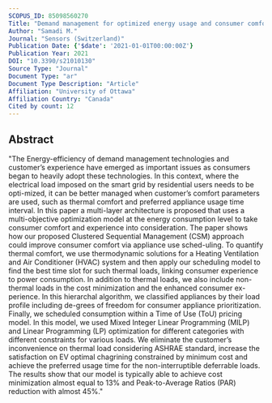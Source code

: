 ```yaml
---
SCOPUS_ID: 85098560270
Title: "Demand management for optimized energy usage and consumer comfort using sequential optimization"
Author: "Samadi M."
Journal: "Sensors (Switzerland)"
Publication Date: {'$date': '2021-01-01T00:00:00Z'}
Publication Year: 2021
DOI: "10.3390/s21010130"
Source Type: "Journal"
Document Type: "ar"
Document Type Description: "Article"
Affiliation: "University of Ottawa"
Affiliation Country: "Canada"
Cited by count: 12
---
```


## Abstract
"The Energy-efficiency of demand management technologies and customer’s experience have emerged as important issues as consumers began to heavily adopt these technologies. In this context, where the electrical load imposed on the smart grid by residential users needs to be opti-mized, it can be better managed when customer’s comfort parameters are used, such as thermal comfort and preferred appliance usage time interval. In this paper a multi-layer architecture is proposed that uses a multi-objective optimization model at the energy consumption level to take consumer comfort and experience into consideration. The paper shows how our proposed Clustered Sequential Management (CSM) approach could improve consumer comfort via appliance use sched-uling. To quantify thermal comfort, we use thermodynamic solutions for a Heating Ventilation and Air Conditioner (HVAC) system and then apply our scheduling model to find the best time slot for such thermal loads, linking consumer experience to power consumption. In addition to thermal loads, we also include non-thermal loads in the cost minimization and the enhanced consumer ex-perience. In this hierarchal algorithm, we classified appliances by their load profile including de-grees of freedom for consumer appliance prioritization. Finally, we scheduled consumption within a Time of Use (ToU) pricing model. In this model, we used Mixed Integer Linear Programming (MILP) and Linear Programming (LP) optimization for different categories with different constraints for various loads. We eliminate the customer’s inconvenience on thermal load considering ASHRAE standard, increase the satisfaction on EV optimal chagrining constrained by minimum cost and achieve the preferred usage time for the non-interruptible deferrable loads. The results show that our model is typically able to achieve cost minimization almost equal to 13% and Peak-to-Average Ratios (PAR) reduction with almost 45%."
